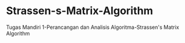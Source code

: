 # Strassen-s-Matrix-Algorithm
Tugas Mandiri 1-Perancangan dan Analisis Algoritma-Strassen's Matrix Algorithm
